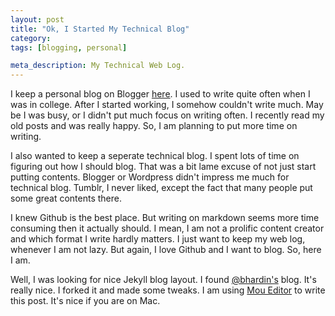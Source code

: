 ```yaml
---
layout: post
title: "Ok, I Started My Technical Blog"
category:
tags: [blogging, personal]

meta_description: My Technical Web Log.
---
```


I keep a personal blog on Blogger [here](http://narkumar.blogspot.in/). I used to write quite often when I was in college. After I started working, I somehow couldn't write much. May be I was busy, or I didn't put much focus on writing often. I recently read my old posts and was really happy. So, I am planning to put more time on writing.

I also wanted to keep a seperate technical blog. I spent lots of time on figuring out how I should blog. That was a bit lame excuse of not just start putting contents. Blogger or Wordpress didn't impress me much for technical blog. Tumblr, I never liked, except the fact that many people put some great contents there.

I knew Github is the best place. But writing on markdown seems more time consuming then it actually should. I mean, I am not a prolific content creator and which format I write hardly matters. I just want to keep my web log, whenever I am not lazy. But again, I love Github and I want to blog. So, here I am.

Well, I was looking for nice Jekyll blog layout. I found  [@bhardin's](http://github.com/bhardin) blog. It's really nice. I forked it and made some tweaks. I am using [Mou Editor](http://mouapp.com/) to write this post. It's nice if you are on Mac.